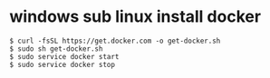 # windows sub linux install docker
```shell
$ curl -fsSL https://get.docker.com -o get-docker.sh
$ sudo sh get-docker.sh
$ sudo service docker start
$ sudo service docker stop
```